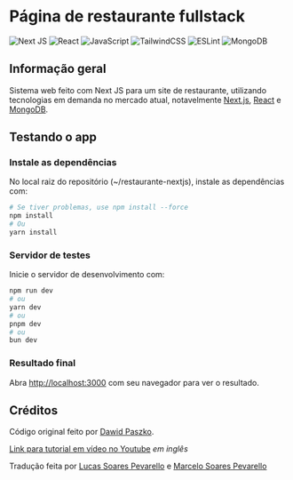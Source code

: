 # Página de restaurante fullstack
![Next JS](https://img.shields.io/badge/Next-black?style=for-the-badge&logo=next.js&logoColor=white)
![React](https://img.shields.io/badge/react-%2320232a.svg?style=for-the-badge&logo=react&logoColor=%2361DAFB)
![JavaScript](https://img.shields.io/badge/javascript-%23323330.svg?style=for-the-badge&logo=javascript&logoColor=%23F7DF1E)
![TailwindCSS](https://img.shields.io/badge/tailwindcss-%2338B2AC.svg?style=for-the-badge&logo=tailwind-css&logoColor=white)
![ESLint](https://img.shields.io/badge/ESLint-4B3263?style=for-the-badge&logo=eslint&logoColor=white)
![MongoDB](https://img.shields.io/badge/MongoDB-%234ea94b.svg?style=for-the-badge&logo=mongodb&logoColor=white)

## Informação geral

Sistema web feito com Next JS para um site de restaurante, utilizando tecnologias em demanda no mercado atual, notavelmente [Next.js](https://nextjs.org), [React](https://react.dev/) e [MongoDB](https://mongodb.com).

## Testando o app

### Instale as dependências

No local raiz do repositório (~/restaurante-nextjs), instale as dependências com:

```bash
# Se tiver problemas, use npm install --force
npm install
# Ou
yarn install
```
### Servidor de testes

Inicie o servidor de desenvolvimento com:

```bash
npm run dev
# ou
yarn dev
# ou
pnpm dev
# ou
bun dev
```

### Resultado final

Abra [http://localhost:3000](http://localhost:3000) com seu navegador para ver o resultado.

## Créditos

Código original feito por [Dawid Paszko](https://github.com/dejwid).

[Link para tutorial em vídeo no Youtube](https://www.youtube.com/watch?v=nGoSP3MBV2E) *em inglês*

Tradução feita por [Lucas Soares Pevarello](https://github.com/LucasPeva) e [Marcelo Soares Pevarello](https://github.com/drkzinnnn)
